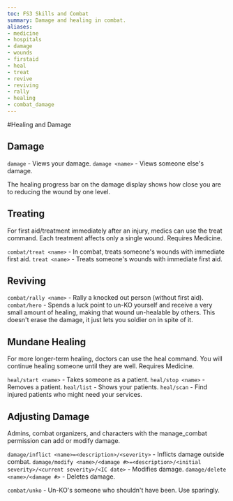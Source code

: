 ```yaml
---
toc: FS3 Skills and Combat
summary: Damage and healing in combat.
aliases:
- medicine
- hospitals
- damage
- wounds
- firstaid
- heal
- treat
- revive
- reviving
- rally
- healing
- combat_damage
---
```

#Healing and Damage

## Damage

`damage` - Views your damage.
`damage <name>` - Views someone else's damage.

The healing progress bar on the damage display shows how close you are to reducing the wound by one level.

## Treating

For first aid/treatment immediately after an injury, medics can use the treat command.  Each treatment affects only a single wound. Requires Medicine.

`combat/treat <name>` - In combat, treats someone's wounds with immediate first aid.
`treat <name>` - Treats someone's wounds with immediate first aid.

## Reviving
`combat/rally <name>` - Rally a knocked out person (without first aid).
`combat/hero` - Spends a luck point to un-KO yourself and receive a very small amount of healing, making that wound un-healable by others. This doesn't erase the damage, it just lets you soldier on in spite of it.


## Mundane Healing

For more longer-term healing, doctors can use the heal command. You will continue healing someone until they are well. Requires Medicine.

`heal/start <name>` - Takes someone as a patient.
`heal/stop <name>` - Removes a patient.
`heal/list` - Shows your patients.
`heal/scan` - Find injured patients who might need your services.

## Adjusting Damage

Admins, combat organizers, and characters with the manage_combat permission can add or modify damage.

`damage/inflict <name>=<description>/<severity>` - Inflicts damage outside combat.
`damage/modify <name>/<damage #>=<description>/<initial severity>/<current severity>/<IC date>` - Modifies damage.
`damage/delete <name>/<damage #>` - Deletes damage.

`combat/unko` - Un-KO's someone who shouldn't have been. Use sparingly.
